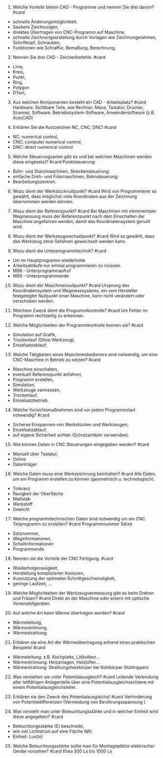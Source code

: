 1. Welche Vorteile bieten CAD - Programme und nennen Sie drei davon? #card
- schnelle Änderungsmöglichkeit.
- Saubere Zeichnungen,
- direktes Übertragen von CNC-Programm auf Maschine,
- schnelle Zeichnungserstellung durch Vorlagen wie Zeichnungsrahmen, Schriftkopf, Schrauben,
- Funktionen wie Schraffur, Bemaßung, Berechnung,

2. Nennen Sie drei CAD - Zeichenbefehle. #card
- Linie,
- Kreis,
- Punkt,
- Ring,
- Polygon
- DText,

3. Aus welchen Komponenten besteht ein CAD - Arbeitsplatz? #card 
Hardware:
Sichtbare Teile, wie Rechner, Maus, Tastatur, Drucker, Scanner,
Software:
Betriebssystem-Software, Anwendersoftware (z.B. AutoCAD)

4. Erklären Sie die Kurzzeichen NC, CNC, DNC! #card
- NC: numerical control,
- CNC: computer numerical control,
- DNC: direct numerical control

5. Welche Steuerungsarten gibt es und bei welchen Maschinen werden diese eingesetzt? #card
Punktsteuerung:
- Bohr- und Stanzmaschinen,
Streckensteuerung:
- einfache Dreh- und Fräsmaschinen,
Bahnsteuerung:
- Bearbeitungszentren.

6. Wozu dient der Werkstücknullpunkt? #card 
Wird von Programmierer so gewählt, dass möglichst viele Koordinaten aus der Zeichnung übernommen werden können.

7. Wozu dient der Referenzpunkt? #card
Bei Maschinen mit inkrementaler Wegmessung muss der Referenzpunkt nach dem Einschalten der Maschine angefahren
werden, damit das Koordinatensystem genullt wird.

8. Wozu dient der Werkzeugwechselpunkt? #card
Wird so gewählt, dass das
Werkzeug ohne Gefahren gewechselt werden kann.

9. Wozu dient die Unterprogrammtechnik? #card
- Um im Hauptprogramm wiederholte
- Arbeitsabläufe nur einmal programmieren zu müssen.
- M98 - Unterprogrammaufruf
- M99 - Unterprogrammende

10. Wozu dient der Maschinennullpunkt? #card
Ursprung des Koordinatensystem
und Wegmesssystems, ein vom Hersteller festgelegter Nullpunkt einer Maschine,
kann nicht verändert oder verschoben werden.

11. Welchem Zweck dient die Programmkontrolle? #card
Um Fehler im Programm rechtzeitig zu erkennen.

12. Welche Möglichkeiten der Programmkontrolle kennen sie? #card
- Simulation auf Grafik,
- Trockenlauf (Ohne Werkzeug),
- Einzelsatzablauf;

13. Welche Tätigkeiten eines Maschinenbedieners sind notwendig, um eine CNC-Maschine in Betrieb zu setzen? #card
- Maschine einschalten,
- eventuell Referenzpunkt anfahren,
- Programm erstellen,
- Simulation,
- Werkzeuge vermessen,
- Trockenlauf,
- Einzelsatzbetrieb.

14. Welche Vorsichtsmaßnahmen sind vor jedem Programmstart notwendig? #card
- Sicheres Einspannen von Werkstücken und Werkzeugen,
- Einzelsatzablauf,
- auf eigene Sicherheit achten (Schutzartikeln verwenden).

15. Wie können Daten in CNC Steuerungen eingegeben werden? #card
- Manuell über Tastatur,
- Online
- Datenträger

16. Welche Daten muss eine Werkzeichnung beinhalten? #card
Alle Daten, um ein Programm erstellen zu können (geometrisch u. technologisch).
- Toleranz
- Rauigkeit der Oberfläche
- Maßstab
- Werkstoff
- Gewicht

17. Welche programmtechnischen Daten sind notwendig um ein CNC Teilprogramm zu erstellen? #card
 Programmnummer Sätze
- Satznummer,
- Weginformationen,
- Schaltinformationen
- Programmende

18. Nennen sie die Vorteile der CNC Fertigung. #card
- Wiederholgenauigkeit,
- Herstellung komplizierter Konturen,
- Ausnutzung der optimalen Schnittgeschwindigkeit,
- geringe Laufzeit, ...

19. Welche Möglichkeiten der Werkzeugvermessung gibt es beim Drehen und Fräsen? #card
Direkt an der Maschine oder extern mit optische Voreinstellgeräten.

20. Auf welche Art kann Wärme übertragen werden? #card
- Wärmeleitung,
- Wärmeströmung,
- Wärmestrahlung;

21. Erklären sie eine Art der Wärmeübertragung anhand eines praktischen Beispiels! #card
- Wärmeleitung: z.B. Kochplatte, Lötkolben...
- Wärmeströmung: Heizanlagen, Heizlüfter...
- Wärmestrahlung: Strahlungsheizkörper bei Kühlkörper (Kühlrippen)

22. Was verstehen sie unter Potentialausgleich? #card
Leitende Verbindung aller leitfähigen Anlagenteile über eine Potentialausgleichsschiene mit einem Potentialausgleichsleiter.

23. Erklären sie den Zweck des Potentialausgleichs! #card
Verhinderung von Potentialdifferenzen (Vermeidung von Berührungsspannung )

24. Was versteht man unter Beleuchtungsstärke und in welcher Einheit wird diese angegeben? #card
- Beleuchtungsstärke (E) beschreibt, 
- wie viel Lichtstrom auf eine Fläche fällt.
- Einheit: Lux(lx)

25. Welche Beleuchtungsstärke sollte man für Montageplätze elektrischer Geräte vorsehen? #card
Etwa 500 Lx bis 1000 Lx
